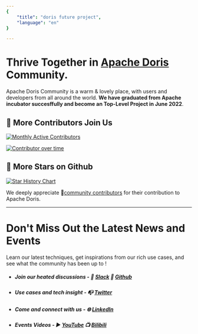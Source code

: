 ```yaml
---
{
    "title": "doris future project",
    "language": "en"
}

---
```


<!--
Licensed to the Apache Software Foundation (ASF) under one
or more contributor license agreements.  See the NOTICE file
distributed with this work for additional information
regarding copyright ownership.  The ASF licenses this file
to you under the Apache License, Version 2.0 (the
"License"); you may not use this file except in compliance
with the License.  You may obtain a copy of the License at

  http://www.apache.org/licenses/LICENSE-2.0

Unless required by applicable law or agreed to in writing,
software distributed under the License is distributed on an
"AS IS" BASIS, WITHOUT WARRANTIES OR CONDITIONS OF ANY
KIND, either express or implied.  See the License for the
specific language governing permissions and limitations
under the License.
-->

# Thrive Together in [Apache Doris](https://github.com/apache/doris) Community.

Apache Doris Community is a warm & lovely place, with users and developers from all around the world. **We have graduated from Apache incubator succesffully and become an Top-Level Project in June 2022**.

## 🙌 More Contributors Join Us

[![Monthly Active Contributors](https://p3-juejin.byteimg.com/tos-cn-i-k3u1fbpfcp/fe6aa24cc0b74680a4dbd4e049379ab8~tplv-k3u1fbpfcp-zoom-1.image)](https://www.apiseven.com/en/contributor-graph?chart=contributorMonthlyActivity\&repo=apache/doris)













[![Contributor over time](https://p3-juejin.byteimg.com/tos-cn-i-k3u1fbpfcp/8d9d0d644ba2477e8a06e7dc0932a365~tplv-k3u1fbpfcp-zoom-1.image)](https://www.apiseven.com/en/contributor-graph?chart=contributorOverTime\&repo=apache/doris)

















## 🌟 More Stars on Github

[![Star History Chart](https://api.star-history.com/svg?repos=Apache/doris&type=Date)](https://star-history.com/#Apache/doris&Date)













We deeply appreciate 🔗[community contributors](https://github.com/apache/doris/graphs/contributors) for their contribution to Apache Doris.



<hr>


# Don't Miss Out the Latest News and Events

Learn our latest techniques, get inspirations from our rich use cases, and see what the community has been up to !


- ##### Join our heated discussions -  💬 [Slack](https://join.slack.com/t/apachedoriscommunity/shared_invite/zt-1x7x8fger-F7NoshFQn~djlvGdnEtxUQ) 📇 [Github](https://github.com/apache/doris) 

- ##### Use cases and tech insight -  📭 [Twitter](https://twitter.com/doris_apache) 

- ##### Come and connect with us - 🌐 [LinkedIn](https://www.linkedin.com/company/doris-apache/) 


- ##### Events Videos - ▶️ [YouTube](https://www.youtube.com/@Select_DB) 📺 [Bilibili](https://space.bilibili.com/362350065) 









